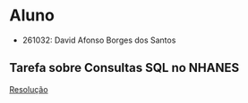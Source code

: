 # Aluno 
 * 261032: David Afonso Borges dos Santos
## Tarefa sobre Consultas SQL no NHANES
[Resolução](https://github.com/deividafonso281/bancodedados/blob/main/lab03/notebook/lab03-nhanes.ipynb)
